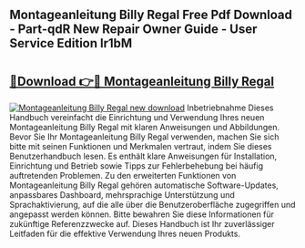 ## Montageanleitung Billy Regal Free Pdf Download - Part-qdR New Repair Owner Guide - User Service Edition lr1bM

# <h2><a href="http://df7v39.blite.top/?on=Montageanleitung+Billy+Regal">🔗Download 👉🔴 Montageanleitung Billy Regal</a></h2>

[![Montageanleitung Billy Regal new download](https://i.imgur.com/lujVjoI.png)](http://df7v39.blite.top/?on=Montageanleitung+Billy+Regal)
Inbetriebnahme Dieses Handbuch vereinfacht die Einrichtung und Verwendung Ihres neuen Montageanleitung Billy Regal mit klaren Anweisungen und Abbildungen. Bevor Sie Ihr Montageanleitung Billy Regal verwenden, machen Sie sich bitte mit seinen Funktionen und Merkmalen vertraut, indem Sie dieses Benutzerhandbuch lesen. Es enthält klare Anweisungen für Installation, Einrichtung und Betrieb sowie Tipps zur Fehlerbehebung bei häufig auftretenden Problemen. Zu den erweiterten Funktionen von Montageanleitung Billy Regal gehören automatische Software-Updates, anpassbares Dashboard, mehrsprachige Unterstützung und Sprachaktivierung, auf die alle über die Benutzeroberfläche zugegriffen und angepasst werden können. Bitte bewahren Sie diese Informationen für zukünftige Referenzzwecke auf. Dieses Handbuch ist Ihr zuverlässiger Leitfaden für die effektive Verwendung Ihres neuen Produkts.
